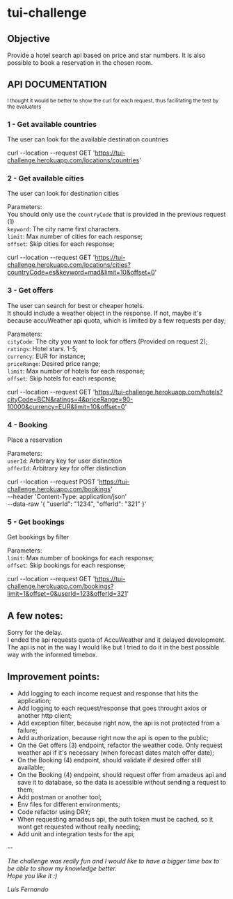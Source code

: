 # tui-challenge

## Objective
Provide a hotel search api based on price and star numbers. It is also possible to book a reservation in the chosen room.  

## API DOCUMENTATION  

<sub>I thought it would be better to show the curl for each request, thus facilitating the test by the evaluators  </sub>

### 1 - Get available countries   
The user can look for the available destination countries    
   
curl --location --request GET 'https://tui-challenge.herokuapp.com/locations/countries'

### 2 - Get available cities  
The user can look for destination cities  
  
Parameters:  
You should only use the ``countryCode`` that is provided in the previous request (1)   
``keyword``: The city name first characters.  
``limit``: Max number of cities for each response;   
``offset``: Skip cities for each response;    
  
curl --location --request GET 'https://tui-challenge.herokuapp.com/locations/cities?countryCode=es&keyword=mad&limit=10&offset=0'

### 3 - Get offers  
The user can search for best or cheaper hotels.  
It should include a weather object in the response. If not, maybe it's because accuWeather api quota, which is limited by a few requests per day;  
  
Parameters:  
``cityCode``: The city you want to look for offers (Provided on request 2);  
``ratings``: Hotel stars. 1-5;   
``currency``: EUR for instance;  
``priceRange``: Desired price range;    
``limit``: Max number of hotels for each response;   
``offset``: Skip hotels for each response;   
  
curl --location --request GET 'https://tui-challenge.herokuapp.com/hotels?cityCode=BCN&ratings=4&priceRange=90-10000&currency=EUR&limit=10&offset=0'

### 4 - Booking
Place a reservation  
  
Parameters:  
``userId``: Arbitrary key for user distinction  
``offerId``: Arbitrary key for offer distinction  
  
curl --location --request POST 'https://tui-challenge.herokuapp.com/bookings' \
--header 'Content-Type: application/json' \
--data-raw '{
    "userId": "1234",
    "offerId": "321"
}'  

### 5 - Get bookings  
Get bookings by filter  
  
Parameters:  
``limit``: Max number of bookings for each response;   
``offset``: Skip bookings for each response;  
  
curl --location --request GET 'https://tui-challenge.herokuapp.com/bookings?limit=1&offset=0&userId=123&offerId=321'


## A few notes:

Sorry for the delay.  
I ended the api requests quota of AccuWeather and it delayed development.  
The api is not in the way I would like but I tried to do it in the best possible way with the informed timebox.  

## Improvement points:

- Add logging to each income request and response that hits the application;  
- Add logging to each request/response that goes throught axios or another http client;  
- Add exception filter, because right now, the api is not protected from a failure;  
- Add authorization, because right now the api is open to the public;
- On the Get offers (3) endpoint, refactor the weather code. Only request weather api if it's necessary (when forecast dates match offer date);
- On the Booking (4) endpoint, should validate if desired offer still available;
- On the Booking (4) endpoint, should request offer from amadeus api and save it to database, so the data is acessible without sending a request to them;
- Add postman or another tool;
- Env files for different environments;
- Code refactor using DRY;
- When requesting amadeus api, the auth token must be cached, so it wont get requested without really needing;
- Add unit and integration tests for the api;
  
--  

*The challenge was really fun and I would like to have a bigger time box to be able to show my knowledge better.*  
*Hope you like it :)*  
  
*Luis Fernando*
